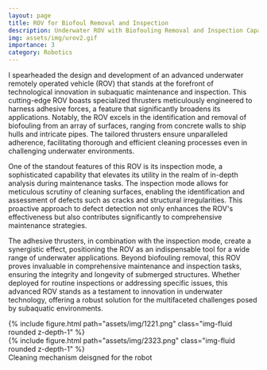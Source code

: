 ```yaml
---
layout: page
title: ROV for Biofoul Removal and Inspection
description: Underwater ROV with Biofouling Removal and Inspection Capabilities
img: assets/img/urov2.gif
importance: 3
category: Robotics
---
```

I spearheaded the design and development of an advanced underwater remotely operated vehicle (ROV) that stands at the forefront of technological innovation in subaquatic maintenance and inspection. This cutting-edge ROV boasts specialized thrusters meticulously engineered to harness adhesive forces, a feature that significantly broadens its applications. Notably, the ROV excels in the identification and removal of biofouling from an array of surfaces, ranging from concrete walls to ship hulls and intricate pipes. The tailored thrusters ensure unparalleled adherence, facilitating thorough and efficient cleaning processes even in challenging underwater environments.

One of the standout features of this ROV is its inspection mode, a sophisticated capability that elevates its utility in the realm of in-depth analysis during maintenance tasks. The inspection mode allows for meticulous scrutiny of cleaning surfaces, enabling the identification and assessment of defects such as cracks and structural irregularities. This proactive approach to defect detection not only enhances the ROV's effectiveness but also contributes significantly to comprehensive maintenance strategies.

The adhesive thrusters, in combination with the inspection mode, create a synergistic effect, positioning the ROV as an indispensable tool for a wide range of underwater applications. Beyond biofouling removal, this ROV proves invaluable in comprehensive maintenance and inspection tasks, ensuring the integrity and longevity of submerged structures. Whether deployed for routine inspections or addressing specific issues, this advanced ROV stands as a testament to innovation in underwater technology, offering a robust solution for the multifaceted challenges posed by subaquatic environments.


<div class="row justify-content-sm-center">
    <div class="col-sm mt-3 mt-md-0">
        {% include figure.html path="assets/img/1221.png"  class="img-fluid rounded z-depth-1" %}
    </div>
     <div class="col-sm mt-3 mt-md-0">
        {% include figure.html path="assets/img/2323.png"  class="img-fluid rounded z-depth-1"  %}
    </div>
</div> 
<div class="caption">
    Cleaning mechanism deisgned for the robot
</div>
